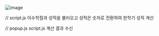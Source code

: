 ![image](https://github.com/plz-graduate/Intro-Extension/assets/124170300/88267747-f301-4650-86ca-245d192355c3)

// script.js
이수학점과 성적을 불러오고
성적은 숫자로 전환하여
한학기 성적 계산

// popup.js
script.js 계산 결과 수신
